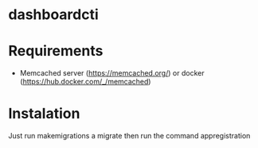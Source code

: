 # dashboardcti

# Requirements
- Memcached server (https://memcached.org/) or docker (https://hub.docker.com/_/memcached)

# Instalation
Just run makemigrations a migrate then run the command appregistration